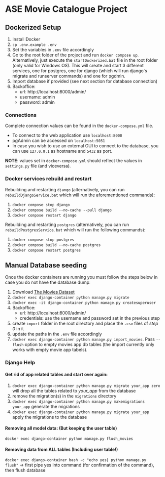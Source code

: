 # ASE Movie Catalogue Project
## Dockerized Setup
1. Install Docker
2. `cp .env.example .env`
3. Set the variables in `.env` file accordingly
4. Go to the root folder of the project and run `docker compose up`. Alternatively, just execute the `startDockerized.bat` file in the root folder (only valid for Windows OS). This will create and start 3 different services, one for postgres, one for django (which will run django's migrate and runserver commands) and one for pgdmin.
5. Import database if provided (see next section for database connection)
6. Backoffice:
    - url: http://localhost:8000/admin/
    - username: admin
    - password: admin

### Connections
Complete connection values can be found in the `docker-compose.yml` file.
- To connect to the web application use `localhost:8000`
- pgAdmin can be accessed on `localhost:5051`
- In case you wish to use an external GUI to connect to the database, you can use `127.0.0.1` as hostname and `5432` as port.

**NOTE**: values set in `docker-compose.yml` should reflect the values in `settings.py` file (and viceversa).
### Docker services rebuild and restart

Rebuilding and restarting `django` (alternatively, you can run `rebuildDjangoService.bat` which will run the aforementioned commands):
1. `docker compose stop django`
2. `docker compose build --no-cache --pull django`
3. `docker compose restart django`

Rebuilding and restarting `postgres` (alternatively, you can run `rebuildPostgresService.bat` which will run the following commands):
1. `docker compose stop postgres`
2. `docker compose build --no-cache postgres`
3. `docker compose restart postgres`

## Manual Database seeding
Once the docker containers are running you must follow the steps below in case you do not have the database dump:
1. Download [The Movies Dataset](https://www.kaggle.com/rounakbanik/the-movies-dataset)
2. `docker exec django-container python manage.py migrate`
3. `docker exec -it django-container python manage.py createsuperuser`
4. Backoffice:
    - url: http://localhost:8000/admin/
    - credentials: use the username and password set in the previous step
5. create `import` folder in the root directory and place the `.csv` files of _step 0_ in it
6. update the paths in the `.env` file accordingly
7. `docker exec django-container python manage.py import_movies`. Pass `--flush` option to empty movies app db tables (the import currently only works with empty movie app tabels).


### Django Help
#### Get rid of app related tables and start over again:
1. `docker exec django-container python manage.py migrate your_app zero` will drop all the tables related to _your_app_ from the database
2. remove the migration(s) in the `migrations` directory
3. `docker exec django-container python manage.py makemigrations your_app` generate the migrations
4. `docker exec django-container python manage.py migrate your_app` apply the migrations to the database

#### Removing all model data: (But keeping the user table)
`docker exec django-container python manage.py flush_movies`

#### Removing data from ALL tables (Including user table!) 
`docker exec django-container bash -c "echo yes| python manage.py flush"` -> first pipe yes into command (for confirmation of the command), then flush database
